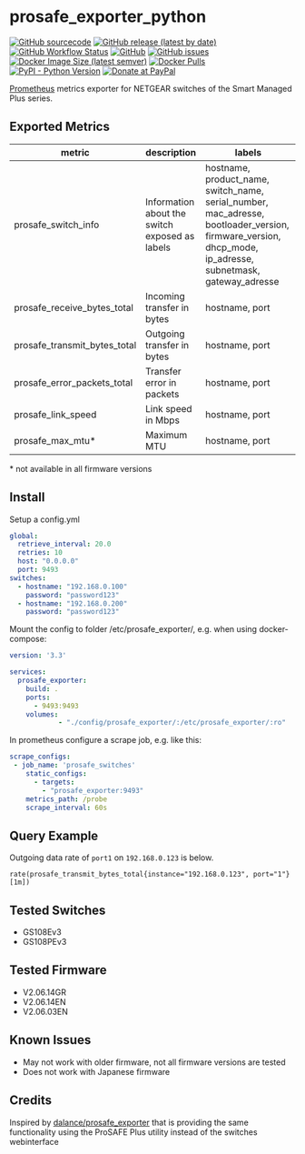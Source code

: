 # prosafe_exporter_python
[![GitHub sourcecode](https://img.shields.io/badge/Source-GitHub-green)](https://github.com/tillsteinbach/prosafe_exporter_python/)
[![GitHub release (latest by date)](https://img.shields.io/github/v/release/tillsteinbach/prosafe_exporter_python)](https://github.com/tillsteinbach/prosafe_exporter_python/releases/latest)
[![GitHub Workflow Status](https://img.shields.io/github/workflow/status/tillsteinbach/prosafe_exporter_python/Build%20Python%20Package%20and%20Docker%20Image?label=Build%20Python%20Package%20and%20Docker%20Image)](https://github.com/tillsteinbach/prosafe_exporter_python/actions/workflows/build-and-deploy.yml)
[![GitHub](https://img.shields.io/github/license/tillsteinbach/prosafe_exporter_python)](https://github.com/tillsteinbach/prosafe_exporter_python/blob/master/LICENSE)
[![GitHub issues](https://img.shields.io/github/issues/tillsteinbach/prosafe_exporter_python)](https://github.com/tillsteinbach/prosafe_exporter_python/issues)
[![Docker Image Size (latest semver)](https://img.shields.io/docker/image-size/tillsteinbach/prosafe_exporter_python?sort=semver)](https://hub.docker.com/r/tillsteinbach/prosafe_exporter_python)
[![Docker Pulls](https://img.shields.io/docker/pulls/tillsteinbach/prosafe_exporter_python)](https://hub.docker.com/r/tillsteinbach/prosafe_exporter_python)
[![PyPI - Python Version](https://img.shields.io/pypi/pyversions/prosafe-exporter)](https://pypi.org/project/prosafe-exporter/)
[![Donate at PayPal](https://img.shields.io/badge/Donate-PayPal-2997d8)](https://www.paypal.com/donate?hosted_button_id=2BVFF5GJ9SXAJ)

[Prometheus](https://prometheus.io) metrics exporter for NETGEAR switches of the Smart Managed Plus series.

## Exported Metrics

| metric                       | description                                    | labels                                   |
| ---------------------------- | ---------------------------------------------- | ---------------------------------------- |
| prosafe_switch_info          | Information about the switch exposed as labels | hostname, product_name, switch_name, serial_number, mac_adresse, bootloader_version, firmware_version, dhcp_mode, ip_adresse, subnetmask, gateway_adresse |
| prosafe_receive_bytes_total  | Incoming transfer in bytes                     | hostname, port                           |
| prosafe_transmit_bytes_total | Outgoing transfer in bytes                     | hostname, port                           |
| prosafe_error_packets_total  | Transfer error in packets                      | hostname, port                           |
| prosafe_link_speed           | Link speed in Mbps                             | hostname, port                           |
| prosafe_max_mtu*             | Maximum MTU                                    | hostname, port                           |

\* not available in all firmware versions

## Install
Setup a config.yml
```yml
global: 
  retrieve_interval: 20.0
  retries: 10
  host: "0.0.0.0"
  port: 9493
switches: 
  - hostname: "192.168.0.100"
    password: "password123"
  - hostname: "192.168.0.200"
    password: "password123"
```
Mount the config to folder /etc/prosafe_exporter/, e.g. when using docker-compose:
```yml
version: '3.3'

services:
  prosafe_exporter:
    build: .
    ports:
      - 9493:9493
    volumes:
            - "./config/prosafe_exporter/:/etc/prosafe_exporter/:ro"
```
In prometheus configure a scrape job, e.g. like this:
```yml
scrape_configs:
 - job_name: 'prosafe_switches'
    static_configs:
      - targets:
        - "prosafe_exporter:9493"
    metrics_path: /probe
    scrape_interval: 60s
```
## Query Example
Outgoing data rate of `port1` on `192.168.0.123` is below.
```
rate(prosafe_transmit_bytes_total{instance="192.168.0.123", port="1"}[1m])
```

## Tested Switches
- GS108Ev3
- GS108PEv3

## Tested Firmware
- V2.06.14GR
- V2.06.14EN
-	V2.06.03EN

## Known Issues
- May not work with older firmware, not all firmware versions are tested
- Does not work with Japanese firmware

## Credits
Inspired by [dalance/prosafe_exporter](https://github.com/dalance/prosafe_exporter/) that is providing the same functionality using the ProSAFE Plus utility instead of the switches webinterface
